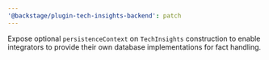 ```yaml
---
'@backstage/plugin-tech-insights-backend': patch
---
```


Expose optional `persistenceContext` on `TechInsights` construction to enable integrators to provide their own database implementations for fact handling.
